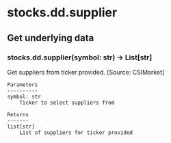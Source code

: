 # stocks.dd.supplier

## Get underlying data 
### stocks.dd.supplier(symbol: str) -> List[str]

Get suppliers from ticker provided. [Source: CSIMarket]

    Parameters
    ----------
    symbol: str
        Ticker to select suppliers from

    Returns
    -------
    list[str]
        List of suppliers for ticker provided
